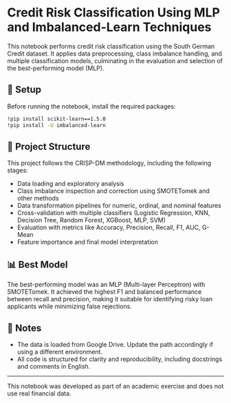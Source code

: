 # Credit Risk Classification Using MLP and Imbalanced-Learn Techniques

This notebook performs credit risk classification using the South German Credit dataset. It applies data preprocessing, class imbalance handling, and multiple classification models, culminating in the evaluation and selection of the best-performing model (MLP).

## 🧰 Setup

Before running the notebook, install the required packages:

```bash
!pip install scikit-learn==1.5.0
!pip install -U imbalanced-learn
```

## 🧪 Project Structure

This project follows the CRISP-DM methodology, including the following stages:

- Data loading and exploratory analysis
- Class imbalance inspection and correction using SMOTETomek and other methods
- Data transformation pipelines for numeric, ordinal, and nominal features
- Cross-validation with multiple classifiers (Logistic Regression, KNN, Decision Tree, Random Forest, XGBoost, MLP, SVM)
- Evaluation with metrics like Accuracy, Precision, Recall, F1, AUC, G-Mean
- Feature importance and final model interpretation

## 📊 Best Model

The best-performing model was an MLP (Multi-layer Perceptron) with SMOTETomek. It achieved the highest F1 and balanced performance between recall and precision, making it suitable for identifying risky loan applicants while minimizing false rejections.

## 📁 Notes

- The data is loaded from Google Drive. Update the path accordingly if using a different environment.
- All code is structured for clarity and reproducibility, including docstrings and comments in English.

---

This notebook was developed as part of an academic exercise and does not use real financial data.
